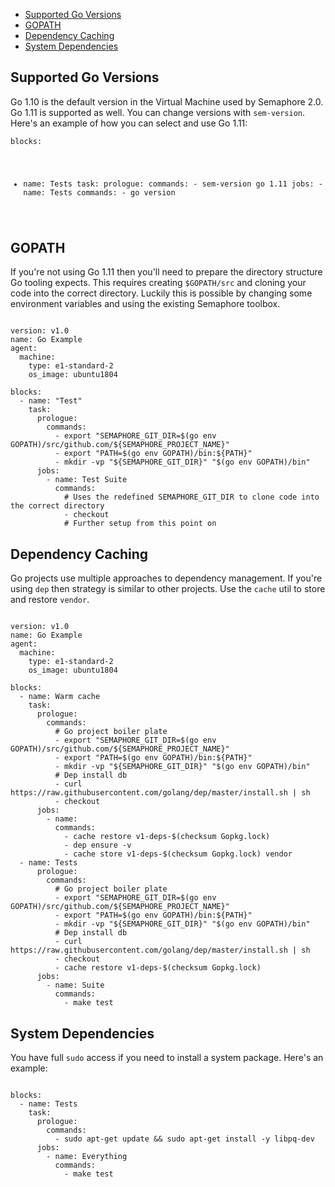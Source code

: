 * [Supported Go Versions](#supported-go-versions)
* [GOPATH](#gopath)
* [Dependency Caching](#dependency-caching)
* [System Dependencies](#c-system-dependencies)

## Supported Go Versions

Go 1.10 is the default version in the Virtual Machine used by Semaphore 2.0.
Go 1.11 is supported as well. You can change versions with `sem-version`.
Here's an example of how you can select and use Go 1.11:

<code class="language-yaml">blocks:
  - name: Tests
    task:
      prologue:
        commands:
          - sem-version go 1.11
      jobs:
        - name: Tests
          commands:
            - go version
</code>

## GOPATH

If you're not using Go 1.11 then you'll need to prepare the directory
structure Go tooling expects. This requires creating `$GOPATH/src` and
cloning your code into the correct directory. Luckily this is possible
by changing some environment variables and using the existing
Semaphore toolbox.

<pre><code class="language-yaml">
version: v1.0
name: Go Example
agent:
  machine:
    type: e1-standard-2
    os_image: ubuntu1804

blocks:
  - name: "Test"
    task:
      prologue:
        commands:
          - export "SEMAPHORE_GIT_DIR=$(go env GOPATH)/src/github.com/${SEMAPHORE_PROJECT_NAME}"
          - export "PATH=$(go env GOPATH)/bin:${PATH}"
          - mkdir -vp "${SEMAPHORE_GIT_DIR}" "$(go env GOPATH)/bin"
      jobs:
        - name: Test Suite
          commands:
            # Uses the redefined SEMAPHORE_GIT_DIR to clone code into the correct directory
            - checkout
            # Further setup from this point on
</code></pre>

## Dependency Caching

Go projects use multiple approaches to dependency management. If
you're using `dep` then strategy is similar to other projects. Use the
`cache` util to store and restore `vendor`.

<pre><code class="language-yaml">
version: v1.0
name: Go Example
agent:
  machine:
    type: e1-standard-2
    os_image: ubuntu1804

blocks:
  - name: Warm cache
    task:
      prologue:
        commands:
          # Go project boiler plate
          - export "SEMAPHORE_GIT_DIR=$(go env GOPATH)/src/github.com/${SEMAPHORE_PROJECT_NAME}"
          - export "PATH=$(go env GOPATH)/bin:${PATH}"
          - mkdir -vp "${SEMAPHORE_GIT_DIR}" "$(go env GOPATH)/bin"
          # Dep install db
          - curl https://raw.githubusercontent.com/golang/dep/master/install.sh | sh
          - checkout
      jobs:
        - name:
          commands:
            - cache restore v1-deps-$(checksum Gopkg.lock)
            - dep ensure -v
            - cache store v1-deps-$(checksum Gopkg.lock) vendor
  - name: Tests
      prologue:
        commands:
          # Go project boiler plate
          - export "SEMAPHORE_GIT_DIR=$(go env GOPATH)/src/github.com/${SEMAPHORE_PROJECT_NAME}"
          - export "PATH=$(go env GOPATH)/bin:${PATH}"
          - mkdir -vp "${SEMAPHORE_GIT_DIR}" "$(go env GOPATH)/bin"
          # Dep install db
          - curl https://raw.githubusercontent.com/golang/dep/master/install.sh | sh
          - checkout
          - cache restore v1-deps-$(checksum Gopkg.lock)
      jobs:
        - name: Suite
          commands:
            - make test
</code></pre>

## System Dependencies

You have full `sudo` access if you need to install a system package.
Here's an example:

<pre><code class="language-yaml">
blocks:
  - name: Tests
    task:
      prologue:
        commands:
          - sudo apt-get update && sudo apt-get install -y libpq-dev
      jobs:
        - name: Everything
          commands:
            - make test
</code></pre>

